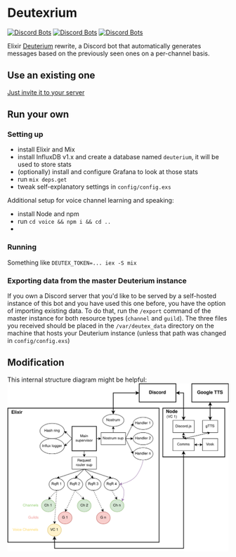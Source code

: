 # Deutexrium
[![Discord Bots](https://top.gg/api/widget/owner/733605243396554813.svg)](https://top.gg/bot/733605243396554813)
[![Discord Bots](https://top.gg/api/widget/servers/733605243396554813.svg)](https://top.gg/bot/733605243396554813)
[![Discord Bots](https://top.gg/api/widget/status/733605243396554813.svg)](https://top.gg/bot/733605243396554813)

Elixir [Deuterium](https://github.com/portasynthinca3/deuterium) rewrite, a Discord bot that automatically generates messages based on the previously seen ones on a per-channel basis.

## Use an existing one
[Just invite it to your server](https://discord.com/oauth2/authorize?client_id=733605243396554813&scope=bot%20applications.commands)

## Run your own

### Setting up
  - install Elixir and Mix
  - install InfluxDB v1.x and create a database named `deuterium`, it will be used to store stats
  - (optionally) install and configure Grafana to look at those stats
  - run `mix deps.get`
  - tweak self-explanatory settings in `config/config.exs`

Additional setup for voice channel learning and speaking:
  - install Node and npm
  - run `cd voice && npm i && cd ..`
  - 

### Running
Something like `DEUTEX_TOKEN=... iex -S mix`

### Exporting data from the master Deuterium instance
If you own a Discord server that you'd like to be served by a self-hosted instance of this bot and you have used this one before, you have the option of importing existing data. To do that, run the `/export` command of the master instance for both resource types (`channel` and `guild`). The three files you received should be placed in the `/var/deutex_data` directory on the machine that hosts your Deuterium instance (unless that path was changed in `config/config.exs`)

## Modification
This internal structure diagram might be helpful:\
![Internal structure](structure.png)

